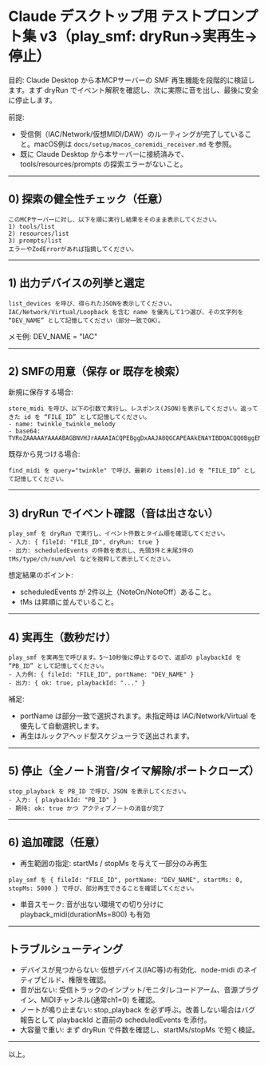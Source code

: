 # Claude デスクトップ用 テストプロンプト集 v3（play_smf: dryRun→実再生→停止）

目的: Claude Desktop から本MCPサーバーの SMF 再生機能を段階的に検証します。まず dryRun でイベント解釈を確認し、次に実際に音を出し、最後に安全に停止します。

前提:
- 受信側（IAC/Network/仮想MIDI/DAW）のルーティングが完了していること。macOS例は `docs/setup/macos_coremidi_receiver.md` を参照。
- 既に Claude Desktop から本サーバーに接続済みで、tools/resources/prompts の探索エラーがないこと。

---

## 0) 探索の健全性チェック（任意）
```
このMCPサーバーに対し、以下を順に実行し結果をそのまま表示してください。
1) tools/list
2) resources/list
3) prompts/list
エラーやZodErrorがあれば指摘してください。
```

---

## 1) 出力デバイスの列挙と選定
```
list_devices を呼び、得られたJSONを表示してください。IAC/Network/Virtual/Loopback を含む name を優先して1つ選び、その文字列を “DEV_NAME” として記憶してください（部分一致でOK）。
```
メモ例: DEV_NAME = "IAC"

---

## 2) SMFの用意（保存 or 既存を検索）
新規に保存する場合:
```
store_midi を呼び、以下の引数で実行し、レスポンス(JSON)を表示してください。返ってきた id を “FILE_ID” として記憶してください。
- name: twinkle_twinkle_melody
- base64: TVRoZAAAAAYAAAABAGBNVHJrAAAAIACQPEBggDxAAJA8QGCAPEAAkENAYIBDQACQQ0BggENAAP8vAA==
```
既存から見つける場合:
```
find_midi を query="twinkle" で呼び、最新の items[0].id を “FILE_ID” として記憶してください。
```

---

## 3) dryRun でイベント確認（音は出さない）
```
play_smf を dryRun で実行し、イベント件数とタイム順を確認してください。
- 入力: { fileId: "FILE_ID", dryRun: true }
- 出力: scheduledEvents の件数を表示し、先頭3件と末尾3件の tMs/type/ch/num/vel などを抜粋して表示してください。
```
想定結果のポイント:
- scheduledEvents が 2件以上（NoteOn/NoteOff）あること。
- tMs は昇順に並んでいること。

---

## 4) 実再生（数秒だけ）
```
play_smf を実再生で呼びます。5〜10秒後に停止するので、返却の playbackId を “PB_ID” として記憶してください。
- 入力例: { fileId: "FILE_ID", portName: "DEV_NAME" }
- 出力: { ok: true, playbackId: "..." }
```
補足:
- portName は部分一致で選択されます。未指定時は IAC/Network/Virtual を優先して自動選択します。
- 再生はルックアヘッド型スケジューラで送出されます。

---

## 5) 停止（全ノート消音/タイマ解除/ポートクローズ）
```
stop_playback を PB_ID で呼び、JSON を表示してください。
- 入力: { playbackId: "PB_ID" }
- 期待: ok: true かつ アクティブノートの消音が完了
```

---

## 6) 追加確認（任意）
- 再生範囲の指定: startMs / stopMs を与えて一部分のみ再生
```
play_smf を { fileId: "FILE_ID", portName: "DEV_NAME", startMs: 0, stopMs: 5000 } で呼び、部分再生できることを確認してください。
```
- 単音スモーク: 音が出ない環境での切り分けに playback_midi(durationMs=800) も有効

---

## トラブルシューティング
- デバイスが見つからない: 仮想デバイス(IAC等)の有効化、node-midi のネイティブビルド、権限を確認。
- 音が出ない: 受信トラックのインプット/モニタ/レコードアーム、音源プラグイン、MIDIチャンネル(通常ch1=0) を確認。
- ノートが鳴り止まない: stop_playback を必ず呼ぶ。改善しない場合はバグ報告として playbackId と直前の scheduledEvents を添付。
- 大容量で重い: まず dryRun で件数を確認し、startMs/stopMs で短く検証。

---

以上。
